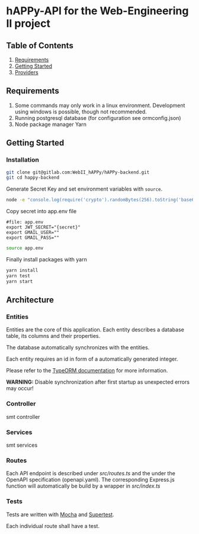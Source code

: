 # hAPPy-API for the Web-Engineering II project

## Table of Contents

1. [Requirements](#requirements)
2. [Getting Started](#getting-started)
3. [Providers](#providers)

## <a name="requirements"></a>Requirements

1. Some commands may only work in a linux environment. Development using windows is possible, though not recommended.
2. Running postgresql database (for configuration see ormconfig.json)
3. Node package manager Yarn

## <a name="getting started"></a> Getting Started

### Installation

```bash
git clone git@gitlab.com:WebII_hAPPy/hAPPy-backend.git
git cd happy-backend
```

Generate Secret Key and set environment variables with `source`.

```bash
node -e "console.log(require('crypto').randomBytes(256).toString('base64'));"
```

Copy secret into app.env file

```env
#file: app.env
export JWT_SECRET="{secret}"
export GMAIL_USER=""
export GMAIL_PASS=""
```

```bash
source app.env
```

Finally install packages with yarn

```bash
yarn install
yarn test
yarn start
```

## Architecture

### Entities

Entities are the core of this application. Each entity describes a database table, its columns and their properties.

The database automatically synchronizes with the entities.

Each entity requires an id in form of a automatically generated integer.

Please refer to the [TypeORM documentation](https://github.com/typeorm/typeorm) for more information.

**WARNING:** Disable synchronization after first startup as unexpected errors may occur!

### Controller

smt controller

### Services

smt services

### Routes

Each API endpoint is described under _src/routes.ts_ and the under the OpenAPI specification (openapi.yaml). The corresponding Express.js function will automatically be build by a wrapper in _src/index.ts_

### Tests

Tests are written with [Mocha](https://mochajs.org/) and [Supertest](https://github.com/visionmedia/supertest).

Each individual route shall have a test.
